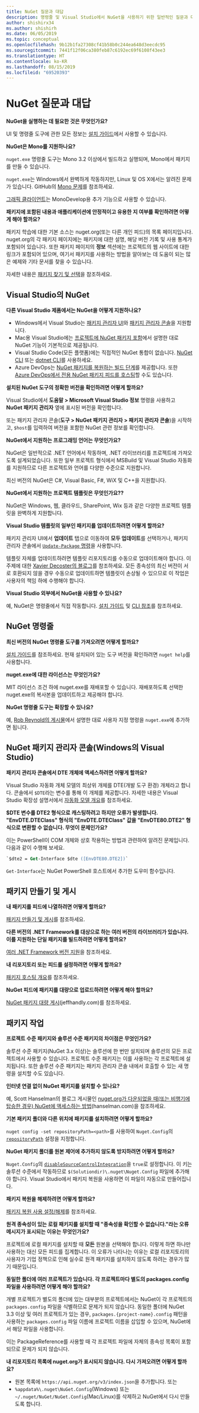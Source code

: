 ```yaml
---
title: NuGet 질문과 대답
description: 명령줄 및 Visual Studio에서 NuGet을 사용하기 위한 일반적인 질문과 대답
author: shishirx34
ms.author: shishirh
ms.date: 06/05/2019
ms.topic: conceptual
ms.openlocfilehash: 9b12b1fa27308cf41b58b0c244ea648d3eecdc95
ms.sourcegitcommit: 7441f12f06ca380feb87c6192ec69f6108f43ee3
ms.translationtype: HT
ms.contentlocale: ko-KR
ms.lasthandoff: 08/15/2019
ms.locfileid: "69520393"
---
```

# <a name="nuget-frequently-asked-questions"></a>NuGet 질문과 대답

**NuGet을 실행하는 데 필요한 것은 무엇인가요?**

UI 및 명령줄 도구에 관한 모든 정보는 [설치 가이드](../install-nuget-client-tools.md)에서 사용할 수 있습니다.

**NuGet은 Mono를 지원하나요?**

`nuget.exe` 명령줄 도구는 Mono 3.2 이상에서 빌드하고 실행되며, Mono에서 패키지를 만들 수 있습니다.

`nuget.exe`는 Windows에서 완벽하게 작동하지만, Linux 및 OS X에서는 알려진 문제가 있습니다. GitHub의 [Mono 문제](https://github.com/NuGet/Home/issues?utf8=%E2%9C%93&q=is%3Aissue+is%3Aopen+mono)를 참조하세요.

[그래픽 클라이언트](https://github.com/mrward/monodevelop-nuget-addin)는 MonoDevelop용 추가 기능으로 사용할 수 있습니다.

**패키지에 포함된 내용과 애플리케이션에 안정적이고 유용한 지 여부를 확인하려면 어떻게 해야 할까요?**

패키지 학습에 대한 기본 소스는 nuget.org(또는 다른 개인 피드)의 목록 페이지입니다. nuget.org의 각 패키지 페이지에는 패키지에 대한 설명, 해당 버전 기록 및 사용 통계가 포함되어 있습니다. 또한 패키지 페이지의 **정보** 섹션에는 프로젝트의 웹 사이트에 대한 링크가 포함되어 있으며, 여기서 패키지를 사용하는 방법을 알아보는 데 도움이 되는 많은 예제와 기타 문서를 찾을 수 있습니다.

자세한 내용은 [패키지 찾기 및 선택](../consume-packages/finding-and-choosing-packages.md)을 참조하세요.

## <a name="nuget-in-visual-studio"></a>Visual Studio의 NuGet

**다른 Visual Studio 제품에서는 NuGet을 어떻게 지원하나요?**

- Windows에서 Visual Studio는 [패키지 관리자 UI](../consume-packages/install-use-packages-visual-studio.md)와 [패키지 관리자 콘솔](../consume-packages/install-use-packages-powershell.md)을 지원합니다.
- Mac용 Visual Studio에는 [프로젝트에 NuGet 패키지 포함](/visualstudio/mac/nuget-walkthrough)에서 설명한 대로 NuGet 기능이 기본적으로 제공됩니다.
- Visual Studio Code(모든 플랫폼)에는 직접적인 NuGet 통합이 없습니다. [NuGet CLI](../reference/nuget-exe-cli-reference.md) 또는 [dotnet CLI](../reference/dotnet-commands.md)를 사용하세요.
- Azure DevOps는 [NuGet 패키지를 복원하는 빌드 단계](/vsts/build-release/tasks/package/nuget)를 제공합니다. 또한 [Azure DevOps에서 전용 NuGet 패키지 피드를 호스팅](https://docs.microsoft.com/azure/devops/artifacts/nuget/publish)할 수도 있습니다.

**설치된 NuGet 도구의 정확한 버전을 확인하려면 어떻게 할까요?**

Visual Studio에서 **도움말 > Microsoft Visual Studio 정보** 명령을 사용하고 **NuGet 패키지 관리자** 옆에 표시된 버전을 확인합니다.

또는 패키지 관리자 콘솔(**도구 > NuGet 패키지 관리자 > 패키지 관리자 콘솔**)을 시작하고, `$host`를 입력하여 버전을 포함한 NuGet 관련 정보를 확인합니다.

**NuGet에서 지원하는 프로그래밍 언어는 무엇인가요?**

NuGet은 일반적으로 .NET 언어에서 작동하며, .NET 라이브러리를 프로젝트에 가져오도록 설계되었습니다. 또한 일부 프로젝트 형식에서 MSBuild 및 Visual Studio 자동화를 지원하므로 다른 프로젝트와 언어를 다양한 수준으로 지원합니다.

최신 버전의 NuGet은 C#, Visual Basic, F#, WiX 및 C++을 지원합니다.

**NuGet에서 지원하는 프로젝트 템플릿은 무엇인가요??**

NuGet은 Windows, 웹, 클라우드, SharePoint, Wix 등과 같은 다양한 프로젝트 템플릿을 완벽하게 지원합니다.

**Visual Studio 템플릿의 일부인 패키지를 업데이트하려면 어떻게 할까요?**

패키지 관리자 UI에서 **업데이트** 탭으로 이동하여 **모두 업데이트**를 선택하거나, 패키지 관리자 콘솔에서 [`Update-Package` 명령](../reference/ps-reference/ps-ref-update-package.md)을 사용합니다.

템플릿 자체를 업데이트하려면 템플릿 리포지토리를 수동으로 업데이트해야 합니다. 이 주제에 대한 [Xavier Decoster의 블로그](http://www.xavierdecoster.com/update-project-template-to-latest-nuget-packages)를 참조하세요. 모든 종속성의 최신 버전이 서로 호환되지 않을 경우 수동으로 업데이트하면 템플릿이 손상될 수 있으므로 이 작업은 사용자의 책임 하에 수행해야 합니다.

**Visual Studio 외부에서 NuGet을 사용할 수 있나요?**

예, NuGet은 명령줄에서 직접 작동합니다. [설치 가이드](../install-nuget-client-tools.md) 및 [CLI 참조](../reference/nuget-exe-cli-reference.md)를 참조하세요.

## <a name="nuget-command-line"></a>NuGet 명령줄

**최신 버전의 NuGet 명령줄 도구를 가져오려면 어떻게 할까요?**

[설치 가이드](../install-nuget-client-tools.md)를 참조하세요. 현재 설치되어 있는 도구 버전을 확인하려면 `nuget help`를 사용합니다.

**nuget.exe에 대한 라이선스는 무엇인가요?**

MIT 라이선스 조건 하에 nuget.exe를 재배포할 수 있습니다. 재배포하도록 선택한 nuget.exe의 복사본을 업데이트하고 제공해야 합니다.

**NuGet 명령줄 도구는 확장할 수 있나요?**

예, [Rob Reynold의 게시물](http://geekswithblogs.net/robz/archive/2011/07/15/extend-nuget-command-line.aspx)에서 설명한 대로 사용자 지정 명령을 `nuget.exe`에 추가하면 됩니다.

## <a name="nuget-package-manager-console-visual-studio-on-windows"></a>NuGet 패키지 관리자 콘솔(Windows의 Visual Studio)

**패키지 관리자 콘솔에서 DTE 개체에 액세스하려면 어떻게 할까요?**

Visual Studio 자동화 개체 모델의 최상위 개체를 DTE(개발 도구 환경) 개체라고 합니다. 콘솔에서 `$DTE`라는 변수를 통해 이 개체를 제공합니다. 자세한 내용은 Visual Studio 확장성 설명서에서 [자동화 모델 개요](/visualstudio/extensibility/internals/automation-model-overview)를 참조하세요.

**$DTE 변수를 DTE2 형식으로 캐스팅하려고 하지만 오류가 발생합니다. "EnvDTE.DTEClass" 형식의 "EnvDTE.DTEClass" 값을 "EnvDTE80.DTE2" 형식으로 변환할 수 없습니다. 무엇이 문제인가요?**

이는 PowerShell이 COM 개체와 상호 작용하는 방법과 관련하여 알려진 문제입니다. 다음과 같이 수행해 보세요.

```ps
`$dte2 = Get-Interface $dte ([EnvDTE80.DTE2])`
```

`Get-Interface`는 NuGet PowerShell 호스트에서 추가한 도우미 함수입니다.

## <a name="creating-and-publishing-packages"></a>패키지 만들기 및 게시

**내 패키지를 피드에 나열하려면 어떻게 할까요?**

[패키지 만들기 및 게시](../quickstart/create-and-publish-a-package.md)를 참조하세요.

**다른 버전의 .NET Framework를 대상으로 하는 여러 버전의 라이브러리가 있습니다. 이를 지원하는 단일 패키지를 빌드하려면 어떻게 할까요?**

[여러 .NET Framework 버전 지원](../create-packages/supporting-multiple-target-frameworks.md)을 참조하세요.

**내 리포지토리 또는 피드를 설정하려면 어떻게 할까요?**

[패키지 호스팅 개요](../hosting-packages/overview.md)를 참조하세요.

**NuGet 피드에 패키지를 대량으로 업로드하려면 어떻게 해야 할까요?**

[NuGet 패키지 대량 게시](http://jeffhandley.com/archive/2012/12/13/Bulk-Publishing-NuGet-Packages.aspx)(jeffhandly.com)를 참조하세요.

## <a name="working-with-packages"></a>패키지 작업

**프로젝트 수준 패키지와 솔루션 수준 패키지의 차이점은 무엇인가요?**

솔루션 수준 패키지(NuGet 3.x 이상)는 솔루션에 한 번만 설치되며 솔루션의 모든 프로젝트에서 사용할 수 있습니다. 프로젝트 수준 패키지는 이를 사용하는 각 프로젝트에 설치됩니다. 또한 솔루션 수준 패키지는 패키지 관리자 콘솔 내에서 호출할 수 있는 새 명령을 설치할 수도 있습니다.

**인터넷 연결 없이 NuGet 패키지를 설치할 수 있나요?**

예, Scott Hanselman의 블로그 게시물인 [nuget.org가 다운되었을 때(또는 비행기에 탑승한 경우) NuGet에 액세스하는 방법](http://www.hanselman.com/blog/HowToAccessNuGetWhenNuGetorgIsDownOrYoureOnAPlane.aspx)(hanselman.com)을 참조하세요.

**기본 패키지 폴더와 다른 위치에 패키지를 설치하려면 어떻게 할까요?**

`nuget config -set repositoryPath=<path>`를 사용하여 `Nuget.Config`의 [`repositoryPath`](../reference/nuget-config-file.md#config-section) 설정을 지정합니다.

**NuGet 패키지 폴더를 원본 제어에 추가하지 않도록 방지하려면 어떻게 할까요?**

`Nuget.Config`의 [`disableSourceControlIntegration`](../reference/nuget-config-file.md#solution-section)을 `true`로 설정합니다. 이 키는 솔루션 수준에서 작동하므로 `$(Solutiondir)\.nuget\Nuget.Config` 파일에 추가해야 합니다. Visual Studio에서 패키지 복원을 사용하면 이 파일이 자동으로 만들어집니다.

**패키지 복원을 해제하려면 어떻게 할까요?**

[패키지 복원 사용 설정/해제](../consume-packages/package-restore.md#enable-and-disable-package-restore-in-visual-studio)를 참조하세요.

**원격 종속성이 있는 로컬 패키지를 설치할 때 "종속성을 확인할 수 없습니다."라는 오류 메시지가 표시되는 이유는 무엇인가요?**

프로젝트에 로컬 패키지를 설치할 때 **모든** 원본을 선택해야 합니다. 이렇게 하면 하나만 사용하는 대신 모든 피드를 집계합니다. 이 오류가 나타나는 이유는 로컬 리포지토리의 사용자가 기업 정책으로 인해 실수로 원격 패키지를 설치하지 않도록 하려는 경우가 많기 때문입니다.

**동일한 폴더에 여러 프로젝트가 있습니다. 각 프로젝트마다 별도의 packages.config 파일을 사용하려면 어떻게 해야 할까요?**

개별 프로젝트가 별도의 폴더에 있는 대부분의 프로젝트에서는 NuGet이 각 프로젝트의 `packages.config` 파일을 식별하므로 문제가 되지 않습니다. 동일한 폴더에 NuGet 3.3 이상 및 여러 프로젝트가 있는 경우, `packages.{project-name}.config` 패턴을 사용하는 `packages.config` 파일 이름에 프로젝트 이름을 삽입할 수 있으며, NuGet에서 해당 파일을 사용합니다.

이는 PackageReference를 사용할 때 각 프로젝트 파일에 자체의 종속성 목록이 포함되므로 문제가 되지 않습니다.

**내 리포지토리 목록에 nuget.org가 표시되지 않습니다. 다시 가져오려면 어떻게 할까요?**

- 원본 목록에 `https://api.nuget.org/v3/index.json`을 추가합니다. 또는
- `%appdata%\.nuget\NuGet.Config`(Windows) 또는 `~/.nuget/NuGet/NuGet.Config`(Mac/Linux)를 삭제하고 NuGet에서 다시 만들도록 합니다.
